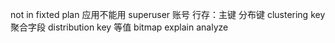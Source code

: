 not in 
fixted plan 
应用不能用 superuser 账号
行存：主键 分布键 clustering key
聚合字段 distribution  key
等值 bitmap
explain analyze 